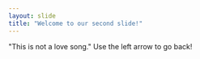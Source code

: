 ```yaml
---
layout: slide
title: "Welcome to our second slide!"
---
```

"This is not a love song."
Use the left arrow to go back!
